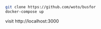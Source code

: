 ```bash
git clone https://github.com/woto/busfor
docker-compose up
```

visit http://localhost:3000
